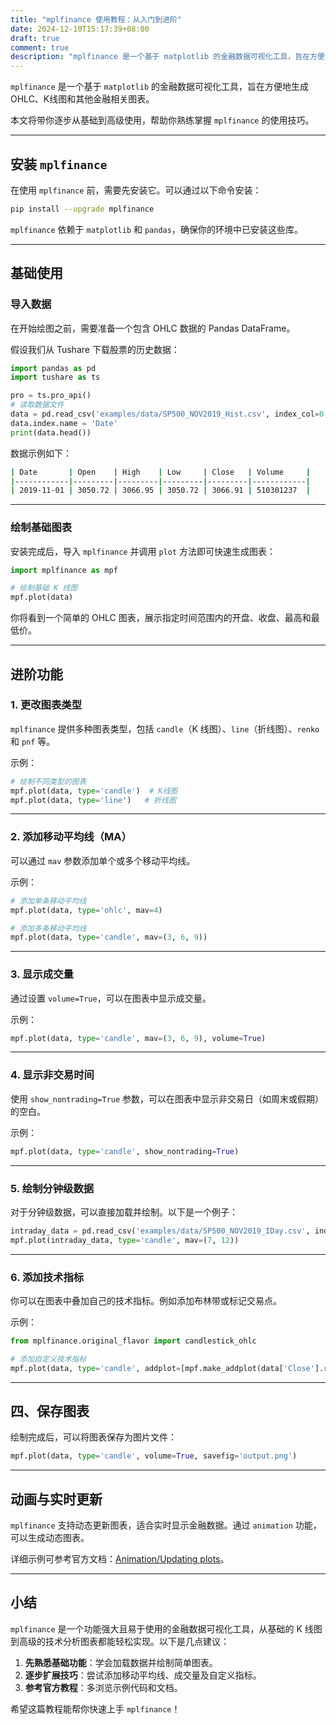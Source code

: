 ```yaml
---
title: "mplfinance 使用教程：从入门到进阶"
date: 2024-12-10T15:17:39+08:00
draft: true
comment: true
description: "mplfinance 是一个基于 matplotlib 的金融数据可视化工具，旨在方便地生成 OHLC、K线图和其他金融相关图表。本教程将逐步带你从基础到高级使用，帮助你熟练掌握 `mplfinance` 的使用技巧。"
---
```


`mplfinance` 是一个基于 `matplotlib` 的金融数据可视化工具，旨在方便地生成 OHLC、K线图和其他金融相关图表。

本文将带你逐步从基础到高级使用，帮助你熟练掌握 `mplfinance` 的使用技巧。

---

## 安装 `mplfinance`

在使用 `mplfinance` 前，需要先安装它。可以通过以下命令安装：

```bash
pip install --upgrade mplfinance
```

`mplfinance` 依赖于 `matplotlib` 和 `pandas`，确保你的环境中已安装这些库。

---

## 基础使用

### 导入数据

在开始绘图之前，需要准备一个包含 OHLC 数据的 Pandas DataFrame。

假设我们从 Tushare 下载股票的历史数据：

```python
import pandas as pd
import tushare as ts

pro = ts.pro_api()
# 读取数据文件
data = pd.read_csv('examples/data/SP500_NOV2019_Hist.csv', index_col=0, parse_dates=True)
data.index.name = 'Date'
print(data.head())
```

数据示例如下：

```bash
| Date       | Open    | High    | Low     | Close   | Volume     |
|------------|---------|---------|---------|---------|------------|
| 2019-11-01 | 3050.72 | 3066.95 | 3050.72 | 3066.91 | 510301237  |
```

---

### 绘制基础图表

安装完成后，导入 `mplfinance` 并调用 `plot` 方法即可快速生成图表：

```python
import mplfinance as mpf

# 绘制基础 K 线图
mpf.plot(data)
```

你将看到一个简单的 OHLC 图表，展示指定时间范围内的开盘、收盘、最高和最低价。

---

## 进阶功能

### 1. 更改图表类型
`mplfinance` 提供多种图表类型，包括 `candle`（K 线图）、`line`（折线图）、`renko` 和 `pnf` 等。

示例：

```python
# 绘制不同类型的图表
mpf.plot(data, type='candle')  # K线图
mpf.plot(data, type='line')   # 折线图
```

---

### 2. 添加移动平均线（MA）
可以通过 `mav` 参数添加单个或多个移动平均线。

示例：

```python
# 添加单条移动平均线
mpf.plot(data, type='ohlc', mav=4)

# 添加多条移动平均线
mpf.plot(data, type='candle', mav=(3, 6, 9))
```

---

### 3. 显示成交量
通过设置 `volume=True`，可以在图表中显示成交量。

示例：

```python
mpf.plot(data, type='candle', mav=(3, 6, 9), volume=True)
```

---

### 4. 显示非交易时间
使用 `show_nontrading=True` 参数，可以在图表中显示非交易日（如周末或假期）的空白。

示例：

```python
mpf.plot(data, type='candle', show_nontrading=True)
```

---

### 5. 绘制分钟级数据
对于分钟级数据，可以直接加载并绘制。以下是一个例子：

```python
intraday_data = pd.read_csv('examples/data/SP500_NOV2019_IDay.csv', index_col=0, parse_dates=True)
mpf.plot(intraday_data, type='candle', mav=(7, 12))
```

---

### 6. 添加技术指标
你可以在图表中叠加自己的技术指标。例如添加布林带或标记交易点。

示例：

```python
from mplfinance.original_flavor import candlestick_ohlc

# 添加自定义技术指标
mpf.plot(data, type='candle', addplot=[mpf.make_addplot(data['Close'].rolling(10).mean())])
```

---

## 四、保存图表
绘制完成后，可以将图表保存为图片文件：

```python
mpf.plot(data, type='candle', volume=True, savefig='output.png')
```

---

## 动画与实时更新
`mplfinance` 支持动态更新图表，适合实时显示金融数据。通过 `animation` 功能，可以生成动态图表。

详细示例可参考官方文档：[Animation/Updating plots](https://github.com/matplotlib/mplfinance/blob/master/markdown/animation.md)。

---

## 小结

`mplfinance` 是一个功能强大且易于使用的金融数据可视化工具，从基础的 K 线图到高级的技术分析图表都能轻松实现。以下是几点建议：

1. **先熟悉基础功能**：学会加载数据并绘制简单图表。
2. **逐步扩展技巧**：尝试添加移动平均线、成交量及自定义指标。
3. **参考官方教程**：多浏览示例代码和文档。

希望这篇教程能帮你快速上手 `mplfinance`！
